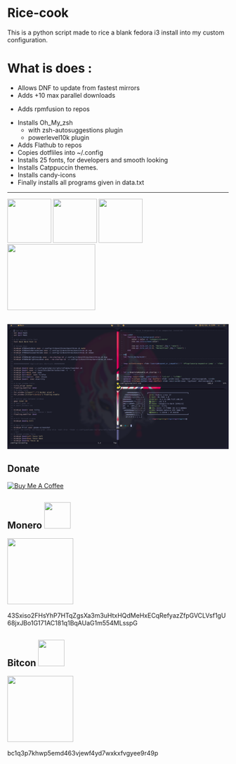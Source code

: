 # Rice-cook
This is a python script made to rice a blank fedora i3 install into my custom configuration.

# What is does :
*  Allows DNF to update from fastest mirrors
 * Adds +10  max parallel downloads
+ Adds rpmfusion  to repos
* Installs Oh_My_zsh
	* with zsh-autosuggestions plugin
	* powerlevel10k plugin
* Adds Flathub to repos
* Copies dotfliles into ~/.config 
* Installs  25 fonts, for developers and smooth looking
* Installs Catppuccin themes.
* Installs candy-icons
* Finally installs all programs given in data.txt  
________________________________________________________________________________


<a href="https://github.com/catppuccin/catppuccin"><img src="https://raw.githubusercontent.com/catppuccin/catppuccin/main/assets/logos/exports/1544x1544_circle.png"  height="100" width="100"></a>
	<a href="https://ohmyz.sh/"><img src="https://camo.githubusercontent.com/4db3e4069e59f51d03dd3e7fa5e89ab8fb95c9f4acda36cd5bfdf58d95269d92/68747470733a2f2f6f686d797a73682e73332e616d617a6f6e6177732e636f6d2f6f6d7a2d616e73692d6769746875622e706e67"  height="100" width="100"></a>
	<a href="https://flathub.org/"><img src="https://www.vectorlogo.zone/logos/flathub/flathub-icon.svg"  height="100" width="100"></a>
	<a href="https://github.com/EliverLara/candy-icons"><img src="https://raw.githubusercontent.com/EliverLara/candy-icons/master/preview/candy.png"  height="150" width="200"></a>

##
![](images/a.png)


## Donate
<a href="https://www.buymeacoffee.com/acidburn" target="_blank"><img src="https://cdn.buymeacoffee.com/buttons/default-orange.png" alt="Buy Me A Coffee" height="41" width="174"></a>

## Monero <img src="https://www.getmonero.org/press-kit/symbols/monero-symbol-1280.png" width="60" height="60">
<img src="https://lh3.googleusercontent.com/pw/AJFCJaXk5yBCwXdQRjlyJfkain1Y_VNRaQLrBOzpd-TGANvD6uetoA134EINH1czVS-RpkwnFn2DspjRivfV2kPuTsN5f1NzJjyoT6rl7hhCfIJI7HyUnclACO24NKyyEES5Uly6lmvfig7G3vTH0Sx3Djw=w240-h240-s-no?authuser=0" width="150" height="150">

43Sxiso2FHsYhP7HTqZgsXa3m3uHtxHQdMeHxECqRefyazZfpGVCLVsf1gU68jxJBo1G171AC181q1BqAUaG1m554MLsspG

## Bitcon <img src="https://upload.wikimedia.org/wikipedia/commons/4/46/Bitcoin.svg" width="60" height="60">
<img src="https://lh3.googleusercontent.com/pw/AJFCJaXRsXMb_rF_BBqX0CFcgDm2aIXZzPqvaQZlzchT8hYq9noQsUgq6C-wCW6a6j309xxVoCMLEvZBjh6UOHhwHpUgKRfkfPg2fBtfjnVx1A67-XJkGfnrfr-fuEnGgQEcKwXcN4i3sD7tYwLYF1M9buM=w352-h352-s-no?authuser=0" width="150" height="150">

bc1q3p7khwp5emd463vjewf4yd7wxkxfvgyee9r49p
